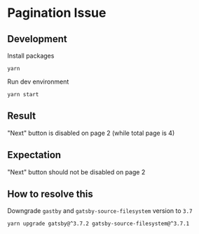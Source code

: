 # Pagination Issue

## Development

Install packages

```
yarn
```

Run dev environment

```
yarn start
```

## Result

"Next" button is disabled on page 2 (while total page is 4)

## Expectation

"Next" button should not be disabled on page 2

## How to resolve this

Downgrade `gastby` and `gatsby-source-filesystem` version to `3.7`

```
yarn upgrade gatsby@^3.7.2 gatsby-source-filesystem@^3.7.1
```
